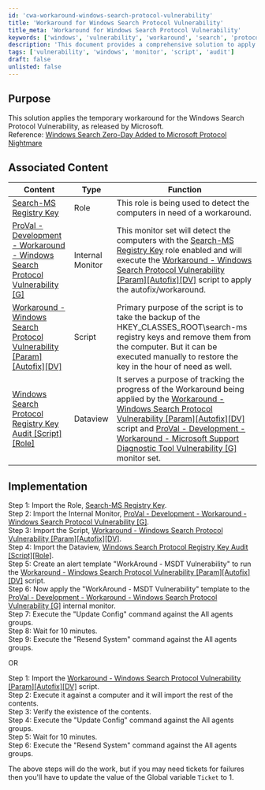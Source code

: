 ```yaml
---
id: 'cwa-workaround-windows-search-protocol-vulnerability'
title: 'Workaround for Windows Search Protocol Vulnerability'
title_meta: 'Workaround for Windows Search Protocol Vulnerability'
keywords: ['windows', 'vulnerability', 'workaround', 'search', 'protocol']
description: 'This document provides a comprehensive solution to apply a temporary workaround for the Windows Search Protocol Vulnerability as released by Microsoft. It includes associated content, implementation steps, and necessary roles and scripts to effectively manage the vulnerability.'
tags: ['vulnerability', 'windows', 'monitor', 'script', 'audit']
draft: false
unlisted: false
---
```

## Purpose

This solution applies the temporary workaround for the Windows Search Protocol Vulnerability, as released by Microsoft.  
Reference: [Windows Search Zero-Day Added to Microsoft Protocol Nightmare](https://www.bleepingcomputer.com/news/security/new-windows-search-zero-day-added-to-microsoft-protocol-nightmare/)

## Associated Content

| Content                                                                                                      | Type          | Function                                                                                                                                                                                                                   |
|--------------------------------------------------------------------------------------------------------------|---------------|---------------------------------------------------------------------------------------------------------------------------------------------------------------------------------------------------------------------------|
| [Search-MS Registry Key](https://proval.itglue.com/DOC-5078775-10080552)                                   | Role          | This role is being used to detect the computers in need of a workaround.                                                                                                                                                 |
| [ProVal - Development - Workaround - Windows Search Protocol Vulnerability [G]](https://proval.itglue.com/DOC-5078775-10080562) | Internal Monitor | This monitor set will detect the computers with the [Search-MS Registry Key](https://proval.itglue.com/DOC-5078775-10080552) role enabled and will execute the [Workaround - Windows Search Protocol Vulnerability [Param][Autofix][DV]](https://proval.itglue.com/DOC-5078775-10080536) script to apply the autofix/workaround. |
| [Workaround - Windows Search Protocol Vulnerability [Param][Autofix][DV]](https://proval.itglue.com/DOC-5078775-10080536) | Script        | Primary purpose of the script is to take the backup of the HKEY_CLASSES_ROOT\search-ms registry keys and remove them from the computer. But it can be executed manually to restore the key in the hour of need as well.   |
| [Windows Search Protocol Registry Key Audit [Script][Role]](https://proval.itglue.com/DOC-5078775-10080544) | Dataview      | It serves a purpose of tracking the progress of the Workaround being applied by the [Workaround - Windows Search Protocol Vulnerability [Param][Autofix][DV]](https://proval.itglue.com/DOC-5078775-10080536) script and [ProVal - Development - Workaround - Microsoft Support Diagnostic Tool Vulnerability [G]](https://proval.itglue.com/DOC-5078775-10072205) monitor set. |

## Implementation

Step 1: Import the Role, [Search-MS Registry Key](https://proval.itglue.com/DOC-5078775-10080552).  
Step 2: Import the Internal Monitor, [ProVal - Development - Workaround - Windows Search Protocol Vulnerability [G]](https://proval.itglue.com/DOC-5078775-10080562).  
Step 3: Import the Script, [Workaround - Windows Search Protocol Vulnerability [Param][Autofix][DV]](https://proval.itglue.com/DOC-5078775-10080536).  
Step 4: Import the Dataview, [Windows Search Protocol Registry Key Audit [Script][Role]](https://proval.itglue.com/DOC-5078775-10080544).  
Step 5: Create an alert template "WorkAround - MSDT Vulnerability" to run the [Workaround - Windows Search Protocol Vulnerability [Param][Autofix][DV]](https://proval.itglue.com/DOC-5078775-10080536) script.  
Step 6: Now apply the "WorkAround - MSDT Vulnerability" template to the [ProVal - Development - Workaround - Windows Search Protocol Vulnerability [G]](https://proval.itglue.com/DOC-5078775-10080562) internal monitor.  
Step 7: Execute the "Update Config" command against the All agents groups.  
Step 8: Wait for 10 minutes.  
Step 9: Execute the "Resend System" command against the All agents groups.  

OR  

Step 1: Import the [Workaround - Windows Search Protocol Vulnerability [Param][Autofix][DV]](https://proval.itglue.com/DOC-5078775-10080536) script.  
Step 2: Execute it against a computer and it will import the rest of the contents.  
Step 3: Verify the existence of the contents.  
Step 4: Execute the "Update Config" command against the All agents groups.  
Step 5: Wait for 10 minutes.  
Step 6: Execute the "Resend System" command against the All agents groups.  

The above steps will do the work, but if you may need tickets for failures then you'll have to update the value of the Global variable `Ticket` to 1.

